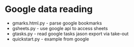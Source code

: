# Google data reading

* gmarks.html.py - parse google bookmarks
* gsheets.py - use google api to access sheets
* gtasks.py - read google tasks jason export via take-out
* quickstart.py - example from google
